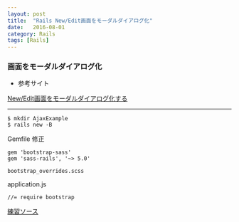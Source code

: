 ```yaml
---
layout: post
title:  "Rails New/Edit画面をモーダルダイアログ化"
date:   2016-08-01
category: Rails
tags: [Rails]
---
```


### 画面をモーダルダイアログ化    
- 参考サイト    

[New/Edit画面をモーダルダイアログ化する][1]   

[1]: http://qiita.com/tabbyz/items/1ae01be713e5c35adcd5

---

~~~
$ mkdir AjaxExample    
$ rails new -B   
~~~ 

Gemfile 修正

~~~
gem 'bootstrap-sass'
gem 'sass-rails', '~> 5.0'
~~~    

~~~
bootstrap_overrides.scss
~~~

application.js   

~~~
//= require bootstrap
~~~

[練習ソース][2]   

[2]: https://github.com/meihaoGit/AjaxExample